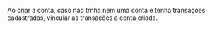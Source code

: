 Ao criar a conta, caso não trnha nem uma conta e tenha transações cadastradas, vincular as transações a conta criada.
